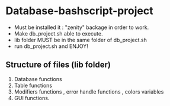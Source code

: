 # Database-bashscript-project
- Must be installed it : "zenity" backage in order to work.
- Make db_project.sh able to execute.
- lib folder MUST be in the same folder of db_project.sh
- run db_project.sh and ENJOY!
## Structure of files (lib folder)
1. Database functions
2. Table functions
3. Modifiers functions , error handle functions , colors variables
4. GUI functions.

